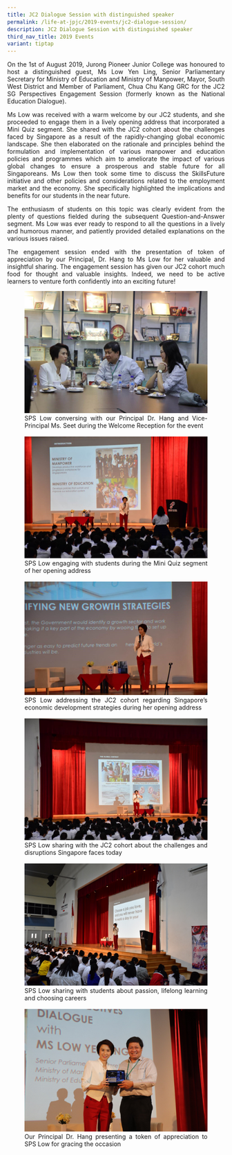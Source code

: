 ```yaml
---
title: JC2 Dialogue Session with distinguished speaker
permalink: /life-at-jpjc/2019-events/jc2-dialogue-session/
description: JC2 Dialogue Session with distinguished speaker
third_nav_title: 2019 Events
variant: tiptap
---
```

<div align="justify">

<p>
On the 1st&nbsp;of August 2019, Jurong Pioneer Junior College was honoured to host a distinguished guest, Ms Low Yen Ling, Senior Parliamentary Secretary for Ministry of Education and Ministry of Manpower, Mayor, South West District and Member of Parliament, Chua Chu Kang GRC for the JC2 SG Perspectives Engagement Session (formerly known as the National Education Dialogue).</p>

<p>
Ms Low was received with a warm welcome by our JC2 students, and she proceeded to engage them in a lively opening address that incorporated a Mini Quiz segment. She shared with the JC2 cohort about the challenges faced by Singapore as a result of the rapidly-changing global economic landscape. She then elaborated on the rationale and principles behind the formulation and implementation of various manpower and education policies and programmes which aim to ameliorate the impact of various global changes to ensure a prosperous and stable future for all Singaporeans. Ms Low then took some time to discuss the SkillsFuture initiative and other policies and considerations related to the employment market and the economy. She specifically highlighted the implications and benefits for our students in the near future.</p>

<p>
The enthusiasm of students on this topic was clearly evident from the plenty of questions fielded during the subsequent Question-and-Answer segment. Ms Low was ever ready to respond to all the questions in a lively and humorous manner, and patiently provided detailed explanations on the various issues raised.</p>

<p>
The engagement session ended with the presentation of token of appreciation by our Principal, Dr. Hang to Ms Low for her valuable and insightful sharing. The engagement session has given our JC2 cohort much food for thought and valuable insights. Indeed, we need to be active learners to venture forth confidently into an exciting future!</p>

<figure>
<img src="/images/jc2%20engagement%201.jpg">
<figcaption>SPS Low conversing with our Principal Dr. Hang and Vice-Principal Ms. Seet during the Welcome Reception for the event</figcaption><br>

<img src="/images/jc2%20engagement%202.jpg">
<figcaption>SPS Low engaging with students during the Mini Quiz segment of her opening address</figcaption><br>

<img src="/images/jc2%20engagement%203.jpg">
<figcaption>SPS Low addressing the JC2 cohort regarding Singapore’s economic development strategies during her opening address</figcaption><br>

<img src="/images/jc2%20engagement%204.jpg">
<figcaption>SPS Low sharing with the JC2 cohort about the challenges and disruptions Singapore faces today</figcaption><br>

<img src="/images/jc2%20engagement%205.jpg">
<figcaption>SPS Low sharing with students about passion, lifelong learning and choosing careers</figcaption><br>

<img src="/images/jc2%20engagement%206.jpg">
<figcaption>Our Principal Dr. Hang presenting a token of appreciation to SPS Low for gracing the occasion</figcaption>
</figure></div>